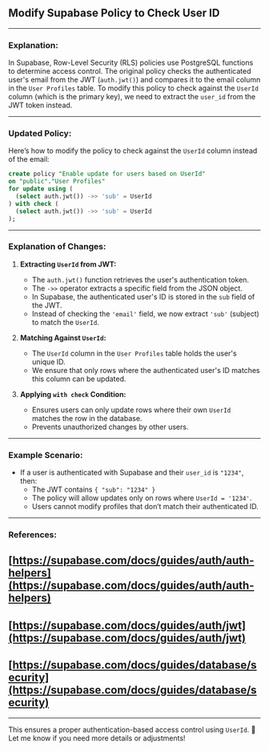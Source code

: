 ## Modify Supabase Policy to Check User ID <br>
---

### Explanation: <br>
In Supabase, Row-Level Security (RLS) policies use PostgreSQL functions to determine access control. The original policy checks the authenticated user's email from the JWT (`auth.jwt()`) and compares it to the email column in the `User Profiles` table. To modify this policy to check against the `UserId` column (which is the primary key), we need to extract the `user_id` from the JWT token instead.

---

### Updated Policy:<br>
Here’s how to modify the policy to check against the `UserId` column instead of the email:

```sql
create policy "Enable update for users based on UserId"
on "public"."User Profiles"
for update using (
  (select auth.jwt()) ->> 'sub' = UserId
) with check (
  (select auth.jwt()) ->> 'sub' = UserId
);
```

---

### Explanation of Changes:<br>

1. **Extracting `UserId` from JWT:**  
   - The `auth.jwt()` function retrieves the user's authentication token.  
   - The `->>` operator extracts a specific field from the JSON object.  
   - In Supabase, the authenticated user's ID is stored in the `sub` field of the JWT.  
   - Instead of checking the `'email'` field, we now extract `'sub'` (subject) to match the `UserId`.  

2. **Matching Against `UserId`:**  
   - The `UserId` column in the `User Profiles` table holds the user's unique ID.  
   - We ensure that only rows where the authenticated user's ID matches this column can be updated.  

3. **Applying `with check` Condition:**  
   - Ensures users can only update rows where their own `UserId` matches the row in the database.  
   - Prevents unauthorized changes by other users.  

---

### Example Scenario:<br>
- If a user is authenticated with Supabase and their `user_id` is `"1234"`, then:
  - The JWT contains `{ "sub": "1234" }`
  - The policy will allow updates only on rows where `UserId = '1234'`.  
  - Users cannot modify profiles that don’t match their authenticated ID.

---

### References:  
## [https://supabase.com/docs/guides/auth/auth-helpers](https://supabase.com/docs/guides/auth/auth-helpers) ##  
## [https://supabase.com/docs/guides/auth/jwt](https://supabase.com/docs/guides/auth/jwt) ##  
## [https://supabase.com/docs/guides/database/security](https://supabase.com/docs/guides/database/security) ##  
---

This ensures a proper authentication-based access control using `UserId`. 🚀 Let me know if you need more details or adjustments!
